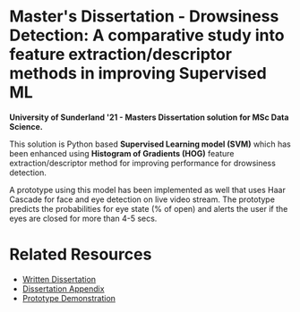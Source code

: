 # Master's Dissertation -  Drowsiness Detection: A comparative study into feature extraction/descriptor methods in improving Supervised ML
**University of Sunderland '21 - Masters Dissertation solution for MSc Data Science.**

This solution is Python based **Supervised Learning model (SVM)** which has been enhanced using **Histogram of Gradients (HOG)** feature extraction/descriptor method for improving performance for drowsiness detection.

A prototype using this model has been implemented as well that uses Haar Cascade for face and eye detection on live video stream. The prototype predicts the probabilities for eye state (% of open) and alerts the user if the eyes are closed for more than 4-5 secs.

# Related Resources

-   [Written Dissertation](https://drive.google.com/file/d/1RHRxLgpEWVRc_iIDe3_GiC6y68NbHs-Q/view?usp=sharing)
-   [Dissertation Appendix](https://drive.google.com/file/d/1z3c5tjBNtmIVNAzkae_upURfPlp1WXko/view?usp=sharing)
-   [Prototype Demonstration](https://drive.google.com/drive/folders/1GU3uEWR35FBmc50c5EWP1W9BHpxL99Ia?usp=sharing)

